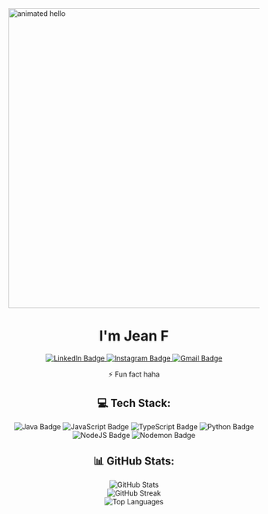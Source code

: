 <img src="https://github.com/Anmol-Baranwal/Cool-GIFs-For-GitHub/assets/74038190/9be4d344-6782-461a-b5a6-32a07bf7b34e" width="600" alt="animated hello">

<h1 align="center">I'm Jean F</h1>

<p align="center">
  <a href="https://www.linkedin.com/in/jean-fabio-gruber-7a8bba27b/">
    <img src="https://img.shields.io/badge/-LinkedIn-blue?style=flat&logo=Linkedin&logoColor=white" alt="LinkedIn Badge"/>
  </a>
  <a href="https://www.instagram.com/_soujean_/">
    <img src="https://img.shields.io/badge/-Instagram-purple?logo=instagram&logoColor=white" alt="Instagram Badge"/>
  </a>
  <a href="mailto:jeanfabiogruber2109@gmail.com">
    <img src="https://img.shields.io/badge/-Gmail-c14438?style=flat&logo=Gmail&logoColor=white" alt="Gmail Badge"/>
  </a>
</p>

<p align="center">⚡ Fun fact haha</p>

<h2 align="center">💻 Tech Stack:</h2>
<p align="center">
  <img src="https://img.shields.io/badge/java-%23ED8B00.svg?style=for-the-badge&logo=openjdk&logoColor=white" alt="Java Badge"/>
  <img src="https://img.shields.io/badge/javascript-%23323330.svg?style=for-the-badge&logo=javascript&logoColor=%23F7DF1E" alt="JavaScript Badge"/>
  <img src="https://img.shields.io/badge/typescript-%23007ACC.svg?style=for-the-badge&logo=typescript&logoColor=white" alt="TypeScript Badge"/>
  <img src="https://img.shields.io/badge/python-3670A0?style=for-the-badge&logo=python&logoColor=ffdd54" alt="Python Badge"/>
  <img src="https://img.shields.io/badge/node.js-6DA55F?style=for-the-badge&logo=node.js&logoColor=white" alt="NodeJS Badge"/>
  <img src="https://img.shields.io/badge/NODEMON-%23323330.svg?style=for-the-badge&logo=nodemon&logoColor=%BBDEAD" alt="Nodemon Badge"/>
</p>

<h2 align="center">📊 GitHub Stats:</h2>
<p align="center">
  <img src="https://github-readme-stats.vercel.app/api?username=JeanFabioGruber&theme=dark&hide_border=false&include_all_commits=true&count_private=false" alt="GitHub Stats"/><br/>
  <img src="https://github-readme-streak-stats.herokuapp.com/?user=JeanFabioGruber&theme=dark&hide_border=false" alt="GitHub Streak"/><br/>
  <img src="https://github-readme-stats.vercel.app/api/top-langs/?username=JeanFabioGruber&theme=dark&hide_border=false&include_all_commits=true&count_private=false&layout=compact" alt="Top Languages"/>
</p>

<!-- Proudly created with GPRM ( https://gprm.itsvg.in ) -->
